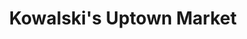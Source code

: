 ---
title: "Kowalski's Uptown Market"
url: /minneapolis/kowalskis-uptown-market/
shop: supermarket
---